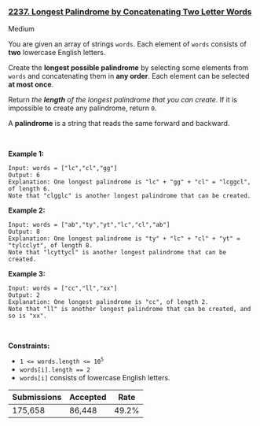 ### [2237. Longest Palindrome by Concatenating Two Letter Words](https://leetcode.com/problems/longest-palindrome-by-concatenating-two-letter-words/)

Medium

You are given an array of strings `` words ``. Each element of `` words `` consists of __two__ lowercase English letters.

Create the __longest possible palindrome__ by selecting some elements from `` words `` and concatenating them in __any order__. Each element can be selected __at most once__.

Return _the __length__ of the longest palindrome that you can create_. If it is impossible to create any palindrome, return `` 0 ``.

A __palindrome__ is a string that reads the same forward and backward.

 

<strong class="example">Example 1:</strong>

```
Input: words = ["lc","cl","gg"]
Output: 6
Explanation: One longest palindrome is "lc" + "gg" + "cl" = "lcggcl", of length 6.
Note that "clgglc" is another longest palindrome that can be created.
```

<strong class="example">Example 2:</strong>

```
Input: words = ["ab","ty","yt","lc","cl","ab"]
Output: 8
Explanation: One longest palindrome is "ty" + "lc" + "cl" + "yt" = "tylcclyt", of length 8.
Note that "lcyttycl" is another longest palindrome that can be created.
```

<strong class="example">Example 3:</strong>

```
Input: words = ["cc","ll","xx"]
Output: 2
Explanation: One longest palindrome is "cc", of length 2.
Note that "ll" is another longest palindrome that can be created, and so is "xx".
```

 

__Constraints:__

*   <code>1 <= words.length <= 10<sup>5</sup></code>
*   `` words[i].length == 2 ``
*   `` words[i] `` consists of lowercase English letters.

| Submissions    | Accepted     | Rate   |
| -------------- | ------------ | ------ |
| 175,658 | 86,448 | 49.2% |
